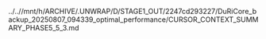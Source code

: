 ../..//mnt/h/ARCHIVE/.UNWRAP/D/STAGE1_OUT/2247cd293227/DuRiCore_backup_20250807_094339_optimal_performance/CURSOR_CONTEXT_SUMMARY_PHASE5_5_3.md
